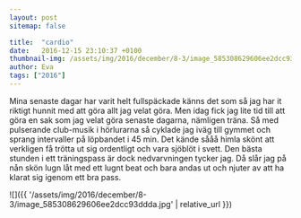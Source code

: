 ```yaml
---
layout: post
sitemap: false

title:  "cardio"
date:   2016-12-15 23:10:37 +0100
thumbnail-img: /assets/img/2016/december/8-3/image_585308629606ee2dcc93ddda.jpg
author: Eva
tags: ["2016"]
---
```


Mina senaste dagar har varit helt fullspäckade känns det som så jag har it riktigt hunnit med att göra allt jag velat göra. Men idag fick jag lite tid till att göra en sak som jag velat göra senaste dagarna, nämligen träna. Så med pulserande club-musik i hörlurarna så cyklade jag iväg till gymmet och sprang intervaller på löpbandet i 45 min. Det kände sååå himla skönt att verkligen få trötta ut sig ordentligt och vara sjöblöt i svett. Den bästa stunden i ett träningspass är dock nedvarvningen tycker jag. Då slår jag på nån skön lugn låt med ett lugnt beat och bara andas ut och njuter av att ha klarat sig igenom ett bra pass.

![]({{ '/assets/img/2016/december/8-3/image_585308629606ee2dcc93ddda.jpg'  | relative_url }})

